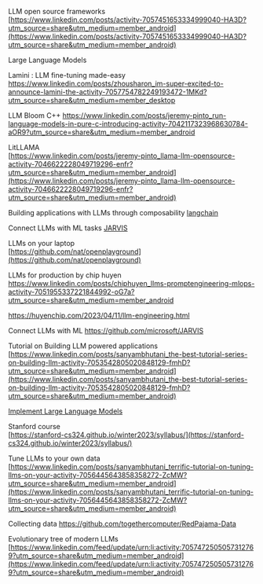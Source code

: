 LLM open source frameworks  
[https://www.linkedin.com/posts/activity-7057451653334999040-HA3D?utm_source=share&utm_medium=member_android](https://www.linkedin.com/posts/activity-7057451653334999040-HA3D?utm_source=share&utm_medium=member_android)

Large Language Models  

Lamini : LLM fine-tuning made-easy
https://www.linkedin.com/posts/zhousharon_im-super-excited-to-announce-lamini-the-activity-7057754782249193472-1MKd?utm_source=share&utm_medium=member_desktop

LLM Bloom C++
https://www.linkedin.com/posts/jeremy-pinto_run-language-models-in-pure-c-introducing-activity-7042117323968630784-aOR9?utm_source=share&utm_medium=member_android

LitLLAMA  
[https://www.linkedin.com/posts/jeremy-pinto_llama-llm-opensource-activity-7046622228049719296-enfr?utm_source=share&utm_medium=member_android](https://www.linkedin.com/posts/jeremy-pinto_llama-llm-opensource-activity-7046622228049719296-enfr?utm_source=share&utm_medium=member_android)

Building applications with LLMs through composability
[langchain](https://github.com/hwchase17/langchain)

Connect LLMs with ML tasks
[JARVIS](https://github.com/microsoft/JARVIS)

LLMs on your laptop  
[https://github.com/nat/openplayground](https://github.com/nat/openplayground)

LLMs for production by chip huyen
https://www.linkedin.com/posts/chiphuyen_llms-promptengineering-mlops-activity-7051955337221844992-oG7a?utm_source=share&utm_medium=member_android

https://huyenchip.com/2023/04/11/llm-engineering.html

Connect LLMs with ML
https://github.com/microsoft/JARVIS

Tutorial on Building LLM powered applications  
[https://www.linkedin.com/posts/sanyambhutani_the-best-tutorial-series-on-building-llm-activity-7053542805020848129-fmhD?utm_source=share&utm_medium=member_android](https://www.linkedin.com/posts/sanyambhutani_the-best-tutorial-series-on-building-llm-activity-7053542805020848129-fmhD?utm_source=share&utm_medium=member_android)

[Implement Large Language Models](https://www.linkedin.com/posts/yijing-barry-zhang_as-a-llm-practioner-this-is-my-current-framework-activity-7051010639225319424-rqk1?utm_source=share&utm_medium=member_desktop)

Stanford course  
[https://stanford-cs324.github.io/winter2023/syllabus/](https://stanford-cs324.github.io/winter2023/syllabus/)

Tune LLMs to your own data  
[https://www.linkedin.com/posts/sanyambhutani_terrific-tutorial-on-tuning-llms-on-your-activity-7056445643858358272-ZcMW?utm_source=share&utm_medium=member_android](https://www.linkedin.com/posts/sanyambhutani_terrific-tutorial-on-tuning-llms-on-your-activity-7056445643858358272-ZcMW?utm_source=share&utm_medium=member_android)


Collecting data
https://github.com/togethercomputer/RedPajama-Data

Evolutionary tree of modern LLMs  
[https://www.linkedin.com/feed/update/urn:li:activity:7057472505057312769?utm_source=share&utm_medium=member_android](https://www.linkedin.com/feed/update/urn:li:activity:7057472505057312769?utm_source=share&utm_medium=member_android)